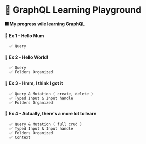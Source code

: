 # 🎇 GraphQL Learning Playground
**🎆 My progress wile learning GraphQL**

#### 👶 Ex 1 - Hello Mum 
```null
  ✅ Query
```

#### 👶 Ex 2 - Hello World!
```null
  ✅ Query
  ✅ Folders Organized
```

#### 🧑 Ex 3 - Hmm, I think I got it
```null
  ✅ Query & Mutation ( create, delete )
  ✅ Typed Input & Input handle
  ✅ Folders Organized
```

#### 🧑 Ex 4 - Actually, there's a more lot to learn
```null
  ✅ Query & Mutation ( full crud )
  ✅ Typed Input & Input handle
  ✅ Folders Organized
  ✅ Context 
```



